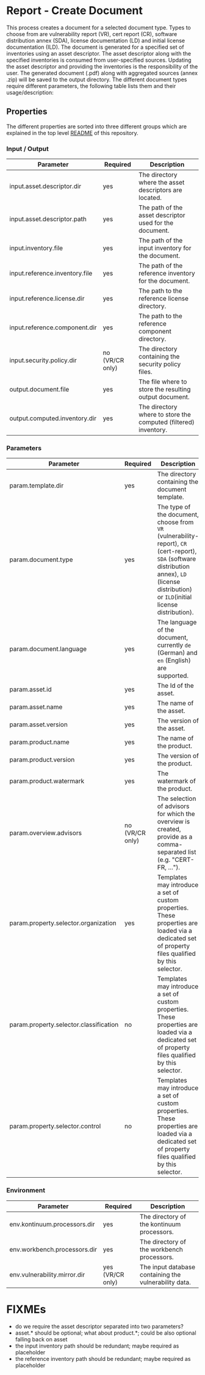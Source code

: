 # Report - Create Document

This process creates a document for a selected document type. 
Types to choose from are vulnerability report (VR), cert report (CR), software distribution annex (SDA), license documentation (LD) and initial license documentation (ILD).
The document is generated for a specified set of inventories using an asset descriptor. 
The asset descriptor along with the specified inventories is consumed from user-specified sources.
Updating the asset descriptor and providing the inventories is the responsibility of the user.
The generated document (.pdf) along with aggregated sources (annex .zip) will be saved to the output directory.
The different document types require different parameters, the following table lists them and their usage/description:

## Properties

The different properties are sorted into three different groups which are explained in the top level [README](../../README.md)
of this repository.

### Input / Output
| Parameter                      | Required        | Description                                                     |
|--------------------------------|-----------------|-----------------------------------------------------------------|
| input.asset.descriptor.dir     | yes             | The directory where the asset descriptors are located.          |
| input.asset.descriptor.path    | yes             | The path of the asset descriptor used for the document.         | 
| input.inventory.file           | yes             | The path of the input inventory for the document.               |
| input.reference.inventory.file | yes             | The path of the reference inventory for the document.           |
| input.reference.license.dir    | yes             | The path to the reference license directory.                    |
| input.reference.component.dir  | yes             | The path to the reference component directory.                  |
| input.security.policy.dir      | no (VR/CR only) | The directory containing the security policy files.             | 
| output.document.file           | yes             | The file where to store the resulting output document.          | 
| output.computed.inventory.dir  | yes             | The directory where to store the computed (filtered) inventory. | 


### Parameters
| Parameter                              | Required        | Description                                                                                                                                                                                     |
|----------------------------------------|-----------------|-------------------------------------------------------------------------------------------------------------------------------------------------------------------------------------------------|
| param.template.dir                     | yes             | The directory containing the document template.                                                                                                                                                 |
| param.document.type                    | yes             | The type of the document, choose from `VR` (vulnerability-report), `CR` (cert-report), `SDA` (software distribution annex), `LD` (license distribution) or `ILD`(initial license distribution). | 
| param.document.language                | yes             | The language of the document, currently `de` (German) and `en` (English) are supported.                                                                                                         | 
| param.asset.id                         | yes             | The Id of the asset.                                                                                                                                                                            | 
| param.asset.name                       | yes             | The name of the asset.                                                                                                                                                                          | 
| param.asset.version                    | yes             | The version of the asset.                                                                                                                                                                       | 
| param.product.name                     | yes             | The name of the product.                                                                                                                                                                        | 
| param.product.version                  | yes             | The version of the product.                                                                                                                                                                     | 
| param.product.watermark                | yes             | The watermark of the product.                                                                                                                                                                   |
| param.overview.advisors                | no (VR/CR only) | The selection of advisors for which the overview is created, provide as a comma-separated list (e.g. "CERT-FR, ...").                                                                           |
| param.property.selector.organization   | yes             | Templates may introduce a set of custom properties. These properties are loaded via a dedicated set of property files qualified by this selector.                                               |
| param.property.selector.classification | no              | Templates may introduce a set of custom properties. These properties are loaded via a dedicated set of property files qualified by this selector.                                               |
| param.property.selector.control        | no              | Templates may introduce a set of custom properties. These properties are loaded via a dedicated set of property files qualified by this selector.                                               |

### Environment
| Parameter                    | Required           | Description                                           |
|------------------------------|--------------------|-------------------------------------------------------|
| env.kontinuum.processors.dir | yes                | The directory of the kontinuum processors.            | 
| env.workbench.processors.dir | yes                | The directory of the workbench processors.            | 
| env.vulnerability.mirror.dir | yes (VR/CR only)   | The input database containing the vulnerability data. |

# FIXMEs

* do we require the asset descriptor separated into two parameters?
* asset.* should be optional; what about product.*; could be also optional falling back on asset
* the input inventory path should be redundant; maybe required as placeholder
* the reference inventory path should be redundant; maybe required as placeholder
